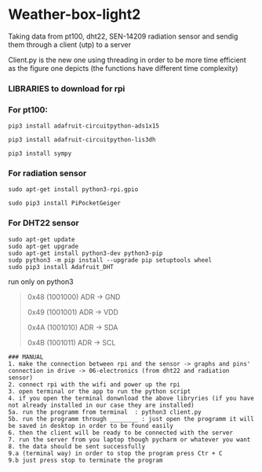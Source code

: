 # Weather-box-light2
Taking data from pt100, dht22, SEN-14209 radiation sensor and sendig them through a client (utp) to a server 

Client.py is the new one using threading in order to be more time efficient as the figure one depicts (the functions have different time complexity)


### LIBRARIES to download for rpi

### For pt100:

    pip3 install adafruit-circuitpython-ads1x15
   
    pip3 install adafruit-circuitpython-lis3dh
    
    pip3 install sympy
 ### For radiation sensor
    
    sudo apt-get install python3-rpi.gpio
    
    sudo pip3 install PiPocketGeiger
    
 ### For DHT22 sensor
    sudo apt-get update
    sudo apt-get upgrade
    sudo apt-get install python3-dev python3-pip
    sudp python3 -m pip install --upgrade pip setuptools wheel
    sudo pip3 install Adafruit_DHT

run only on python3 

  >0x48 (1001000) ADR -> GND
  >
  >0x49 (1001001) ADR -> VDD
  >
  >0x4A (1001010) ADR -> SDA
  >
  >0x4B (1001011) ADR -> SCL
    
    ### MANUAL 
    1. make the connection between rpi and the sensor -> graphs and pins' connection in drive -> 06-electronics (from dht22 and radiation sensor)  
    2. connect rpi with the wifi and power up the rpi 
    3. open terminal or the app to run the python script  
    4. if you open the terminal donwnload the above libryries (if you have not already installed in our case they are installed)
    5a. run the programm from terminal  : python3 client.py
    5b. run the programm through ________ : just open the programm it will be saved in desktop in order to be found easily 
    6. then the client will be ready to be connected with the server
    7. run the server from you laptop though pycharm or whatever you want
    8. the data should be sent successfully
    9.a (terminal way) in order to stop the program press Ctr + C
    9.b just press stop to terminate the program 
